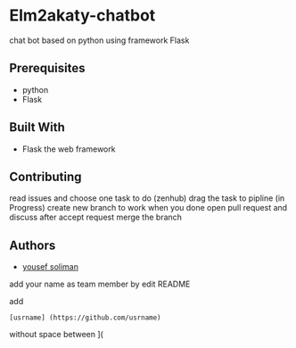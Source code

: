 # Elm2akaty-chatbot
chat bot based on python using framework Flask

## Prerequisites
* python
* Flask

## Built With
* Flask the web framework

## Contributing
read issues and choose one task to do
(zenhub) drag the task to pipline (in Progress)
create new branch to work 
when you done open pull request and discuss
after accept request merge the branch

## Authors
* [yousef soliman](https://github.com/yousef-soliman)

add your name as team member by edit README

add 
```
[usrname] (https://github.com/usrname)
```
without space between ](
